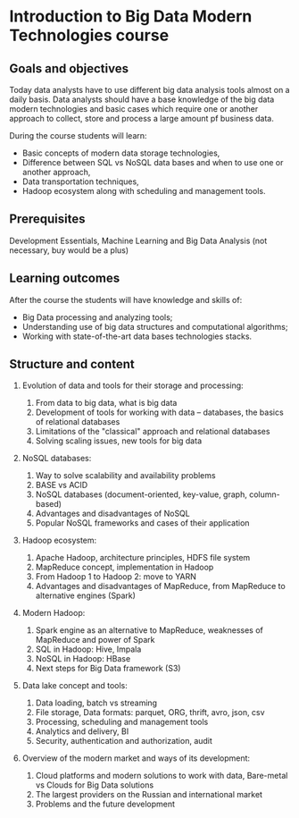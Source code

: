 # Introduction to Big Data Modern Technologies course
## Goals and objectives

Today data analysts have to use different big data analysis tools almost on a daily basis. Data analysts should have a base knowledge of the big data modern technologies and basic cases which require one or another approach to collect, store and process a large amount pf business data.

During the course students will learn:
- Basic concepts of modern data storage technologies,
- Difference between SQL vs NoSQL data bases and when to use one or another approach,
- Data transportation techniques,
- Hadoop ecosystem along with scheduling and management tools.

## Prerequisites 

Development Essentials, Machine Learning and Big Data Analysis (not necessary, buy would be a plus)

## Learning outcomes

After the course the students will have knowledge and skills of:
- Big Data processing and analyzing tools;
- Understanding use of big data structures and computational algorithms;
- Working with state-of-the-art data bases technologies stacks.

## Structure and content

1. Evolution of data and tools for their storage and processing:
    1. From data to big data, what is big data
    2. Development of tools for working with data – databases, the basics of relational databases
    3. Limitations of the "classical" approach and relational databases
    4. Solving scaling issues, new tools for big data

2. NoSQL databases:
    1. Way to solve scalability and availability problems
    2. BASE vs ACID
    3. NoSQL databases (document-oriented, key-value, graph, column-based)
    4. Advantages and disadvantages of NoSQL
    5. Popular NoSQL frameworks and cases of their application

3. Hadoop ecosystem:
    1. Apache Hadoop, architecture principles, HDFS file system
    2. MapReduce concept, implementation in Hadoop
    3. From Hadoop 1 to Hadoop 2: move to YARN
    4. Advantages and disadvantages of MapReduce, from MapReduce to alternative engines (Spark)

4. Modern Hadoop:
    1. Spark engine as an alternative to MapReduce, weaknesses of MapReduce and power of Spark
    2. SQL in Hadoop: Hive, Impala
    3. NoSQL in Hadoop: HBase
    4. Next steps for Big Data framework (S3)

5. Data lake concept and tools:
    1. Data loading, batch vs streaming
    2. File storage, Data formats: parquet, ORG, thrift, avro, json, csv
    3. Processing, scheduling and management tools
    4. Analytics and delivery, BI
    5. Security, authentication and authorization, audit

6. Overview of the modern market and ways of its development:
    1. Cloud platforms and modern solutions to work with data, Bare-metal vs Clouds for Big Data solutions
    2. The largest providers on the Russian and international market
    3. Problems and the future development
